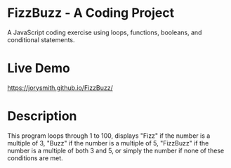 # FizzBuzz - A Coding Project
A JavaScript coding exercise using loops, functions, booleans, and conditional statements.

# Live Demo
https://jorysmith.github.io/FizzBuzz/

# Description
This program loops through 1 to 100, displays "Fizz" if the number is a multiple of 3, "Buzz" if the number is a multiple of 5, "FizzBuzz" if the number is a multiple of both 3 and 5, or simply the number if none of these conditions are met.


